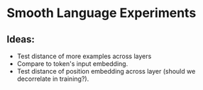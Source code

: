 # Smooth Language Experiments

## Ideas:
* Test distance of more examples across layers
* Compare to token's input embedding.
* Test distance of position embedding across layer (should we decorrelate in training?).